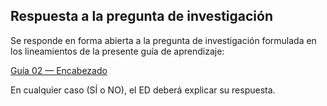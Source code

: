 ## Respuesta a la pregunta de investigación

Se responde en forma abierta a la pregunta de investigación formulada en los lineamientos de la presente guía de aprendizaje:

[Guía 02 — Encabezado](./#guía-02--guia-de-aprendizaje-para-el-desarrollo-e-implementación-de-un-prototipo-de-software)

En cualquier caso (SÍ o NO), el ED deberá explicar su respuesta.
